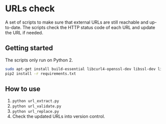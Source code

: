 # URLs check

A set of scripts to make sure that external URLs are still reachable and up-to-date.
The scripts check the HTTP status code of each URL and update the URL if needed.

## Getting started

The scripts only run on Python 2.

``` bash
sudo apt-get install build-essential libcurl4-openssl-dev libssl-dev libffi-dev python2-minimal python2-dev
pip2 install -r requirements.txt
```

## How to use

1. `python url_extract.py`
2. `python url_validate.py`
3. `python url_replace.py`
4. Check the updated URLs into version control.
